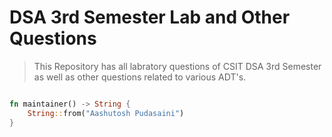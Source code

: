 # DSA 3rd Semester Lab and Other Questions
> This Repository has all labratory questions of CSIT DSA 3rd Semester as well as other questions related to various ADT's.
```rust

fn maintainer() -> String {
    String::from("Aashutosh Pudasaini")
}

```
